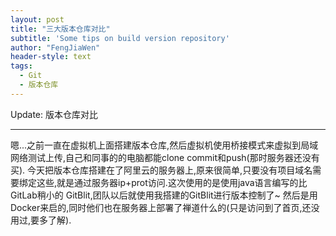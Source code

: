 ```yaml
---
layout: post
title: "三大版本仓库对比"
subtitle: 'Some tips on build version repository'
author: "FengJiaWen"
header-style: text
tags:
  - Git
  - 版本仓库
---
```


Update: 版本仓库对比

---

<p>嗯...之前一直在虚拟机上面搭建版本仓库,然后虚拟机使用桥接模式来虚拟到局域网络测试上传,自己和同事的的电脑都能clone commit和push(那时服务器还没有买).
今天把版本仓库搭建在了阿里云的服务器上,原来很简单,只要没有项目域名需要绑定这些,就是通过服务器ip+prot访问.这次使用的是使用java语言编写的比GitLab稍小的
GitBlit,团队以后就使用我搭建的GitBlit进行版本控制了~ 然后是用Docker来启的,同时他们也在服务器上部署了禅道什么的(只是访问到了首页,还没用过,要多了解).</p>